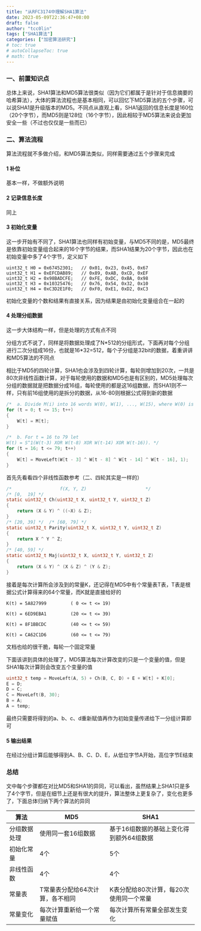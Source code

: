 ```yaml
---
title: "从RFC3174中理解SHA1算法"
date: 2023-05-09T22:36:47+08:00
draft: false
author: "tcc0lin"
tags: ["SHA1算法"]
categories: ["加密算法研究"]
# toc: true
# autoCollapseToc: true
# math: true
---
```


### 一、前置知识点
总体上来说，SHA1算法和MD5算法很类似（因为它们都属于是针对于信息摘要的哈希算法），大体的算法流程也是基本相同，可以回忆下MD5算法的五个步骤，可以说SHA1是升级版本的MD5。不同点从直观上看，SHA1返回的信息长度是160位（20个字节），而MD5则是128位（16个字节），因此相较于MD5算法来说会更加安全一些（不过也仅仅是一些而已）
### 二、算法流程
算法流程就不多做介绍，和MD5算法类似，同样需要通过五个步骤来完成
#### 1 补位
基本一样，不做额外说明
#### 2 记录信息长度
同上
#### 3 初始化变量
这一步开始有不同了，SHA1算法也同样有初始变量，与MD5不同的是，MD5最终是依靠初始变量组合起来的16个字节的结果，而SHA1结果为20个字节，因此也在初始变量中多了4个字节，定义如下
```
uint32_t H0 = 0x67452301;   // 0x01, 0x23, 0x45, 0x67
uint32_t H1 = 0xEFCDAB89;   // 0x89, 0xAB, 0xCD, 0xEF
uint32_t H2 = 0x98BADCFE;   // 0xFE, 0xDC, 0xBA, 0x98
uint32_t H3 = 0x10325476;   // 0x76, 0x54, 0x32, 0x10
uint32_t H4 = 0xC3D2E1F0;   // 0xF0, 0xE1, 0xD2, 0xC3
```
初始化变量的个数和结果有直接关系，因为结果是由初始化变量组合在一起的
#### 4 处理分组数据
这一步大体结构一样，但是处理的方式有点不同

分组方式不说了，同样是将数据处理成了N*512的分组形式，下面再对每个分组进行二次分组成16份，也就是16\*32=512，每个子分组是32bit的数据，着重讲讲和MD5算法的不同点

相比于MD5的四轮计算，SHA1也会涉及到四轮计算，每轮则增加到20次，一共是80次非线性函数计算，对于每轮使用的数据和MD5也是有区别的，MD5处理每次分组的数据就是把数据分成16组，每轮使用的都是这16组数据，而SHA1则不一样，只有前16组使用的是拆分的数据，从16-80则根据公式得到新的数据
```c
/*  a. Divide M(i) into 16 words W(0), W(1), ..., W(15), where W(0) is the left - most word. */
for (t = 0; t <= 15; t++)
{
    W[t] = M[t];
}

/*  b. For t = 16 to 79 let
W(t) = S^1(W(t-3) XOR W(t-8) XOR W(t-14) XOR W(t-16)). */
for (t = 16; t <= 79; t++)
{
    W[t] = MoveLeft(W[t - 3] ^ W[t - 8] ^ W[t - 14] ^ W[t - 16], 1);
}
```

首先先看看四个非线性函数参考（二、四轮其实是一样的）
```c
/*                  f(X, Y, Z)                      */
/* [0,  19] */
static uint32_t Ch(uint32_t X, uint32_t Y, uint32_t Z)
{
    return (X & Y) ^ ((~X) & Z);
}
/* [20, 39] */  /* [60, 79] */
static uint32_t Parity(uint32_t X, uint32_t Y, uint32_t Z)
{
    return X ^ Y ^ Z;
}
/* [40, 59] */
static uint32_t Maj(uint32_t X, uint32_t Y, uint32_t Z)
{
    return (X & Y) ^ (X & Z) ^ (Y & Z);
}
```
接着是每次计算所会涉及到的常量K，还记得在MD5中有个常量表T表，T表是根据公式计算得来的64个常量，而K就是直接给好的
```
K(t) = 5A827999         ( 0 <= t <= 19)

K(t) = 6ED9EBA1         (20 <= t <= 39)

K(t) = 8F1BBCDC         (40 <= t <= 59)

K(t) = CA62C1D6         (60 <= t <= 79)
```
文档也给的很干脆，每轮一个固定常量

下面该讲到具体的处理了，MD5算法每次计算改变的只是一个变量的值，但是SHA1每次计算则会改变五个变量的值
```c
uint32_t temp = MoveLeft(A, 5) + Ch(B, C, D) + E + W[t] + K[0];
E = D;
D = C;
C = MoveLeft(B, 30);
B = A;
A = temp;
```
最终只需要将得到的a、b、c、d重新赋值再作为初始变量传递给下一分组计算即可
#### 5 输出结果
在经过分组计算后能够得到A、B、C、D、E，从低位字节A开始，高位字节E结束

### 总结
文中每个步骤都在对比MD5和SHA1的异同，可以看出，虽然结果上SHA1只是多了4个字节，但是在细节上还是有很大的提升，算法整体上更复杂了，变化也更多了，下面总体归纳下两个算法的异同

|  算法 |  MD5   | SHA1  |
|  ----  | ----  |----  |
| 分组数据处理  | 使用同一套16组数据 | 基于16组数据的基础上变化得到额外64组数据 |
|  初始化常量 | 4个 | 5个 |
|非线性函数 | 4个 | 4个 |
| 常量表 | T常量表分配给64次计算，各不相同 | K表分配给80次计算，每20次使用同一个常量 |
|常量变化 | 每次计算重新给一个常量赋值 |每次计算所有常量全部发生变化|


